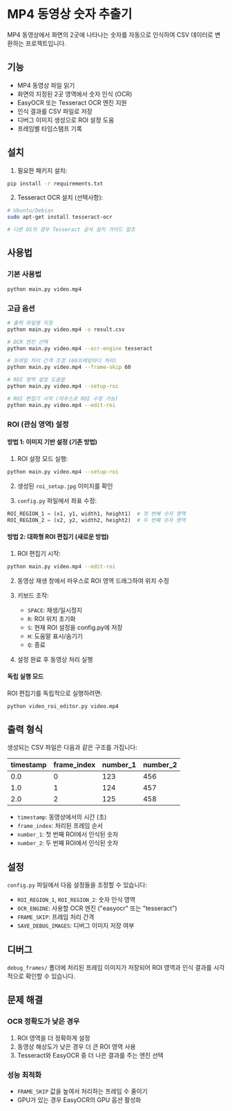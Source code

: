 # MP4 동영상 숫자 추출기

MP4 동영상에서 화면의 2곳에 나타나는 숫자를 자동으로 인식하여 CSV 데이터로 변환하는 프로젝트입니다.

## 기능

- MP4 동영상 파일 읽기
- 화면의 지정된 2곳 영역에서 숫자 인식 (OCR)
- EasyOCR 또는 Tesseract OCR 엔진 지원
- 인식 결과를 CSV 파일로 저장
- 디버그 이미지 생성으로 ROI 설정 도움
- 프레임별 타임스탬프 기록

## 설치

1. 필요한 패키지 설치:
```bash
pip install -r requirements.txt
```

2. Tesseract OCR 설치 (선택사항):
```bash
# Ubuntu/Debian
sudo apt-get install tesseract-ocr

# 다른 OS의 경우 Tesseract 공식 설치 가이드 참조
```

## 사용법

### 기본 사용법
```bash
python main.py video.mp4
```

### 고급 옵션
```bash
# 출력 파일명 지정
python main.py video.mp4 -o result.csv

# OCR 엔진 선택
python main.py video.mp4 --ocr-engine tesseract

# 프레임 처리 간격 조정 (60프레임마다 처리)
python main.py video.mp4 --frame-skip 60

# ROI 영역 설정 도움말
python main.py video.mp4 --setup-roi

# ROI 편집기 시작 (마우스로 ROI 수정 가능)
python main.py video.mp4 --edit-roi
```

### ROI (관심 영역) 설정

#### 방법 1: 이미지 기반 설정 (기존 방법)
1. ROI 설정 모드 실행:
```bash
python main.py video.mp4 --setup-roi
```

2. 생성된 `roi_setup.jpg` 이미지를 확인

3. `config.py` 파일에서 좌표 수정:
```python
ROI_REGION_1 = (x1, y1, width1, height1)  # 첫 번째 숫자 영역
ROI_REGION_2 = (x2, y2, width2, height2)  # 두 번째 숫자 영역
```

#### 방법 2: 대화형 ROI 편집기 (새로운 방법)
1. ROI 편집기 시작:
```bash
python main.py video.mp4 --edit-roi
```

2. 동영상 재생 창에서 마우스로 ROI 영역 드래그하여 위치 수정

3. 키보드 조작:
   - `SPACE`: 재생/일시정지
   - `R`: ROI 위치 초기화
   - `S`: 현재 ROI 설정을 config.py에 저장
   - `H`: 도움말 표시/숨기기
   - `Q`: 종료

4. 설정 완료 후 동영상 처리 실행

#### 독립 실행 모드
ROI 편집기를 독립적으로 실행하려면:
```bash
python video_roi_editor.py video.mp4
```

## 출력 형식

생성되는 CSV 파일은 다음과 같은 구조를 가집니다:

| timestamp | frame_index | number_1 | number_2 |
|-----------|-------------|----------|----------|
| 0.0       | 0           | 123      | 456      |
| 1.0       | 1           | 124      | 457      |
| 2.0       | 2           | 125      | 458      |

- `timestamp`: 동영상에서의 시간 (초)
- `frame_index`: 처리된 프레임 순서
- `number_1`: 첫 번째 ROI에서 인식된 숫자
- `number_2`: 두 번째 ROI에서 인식된 숫자

## 설정

`config.py` 파일에서 다음 설정들을 조정할 수 있습니다:

- `ROI_REGION_1`, `ROI_REGION_2`: 숫자 인식 영역
- `OCR_ENGINE`: 사용할 OCR 엔진 ("easyocr" 또는 "tesseract")
- `FRAME_SKIP`: 프레임 처리 간격
- `SAVE_DEBUG_IMAGES`: 디버그 이미지 저장 여부

## 디버그

`debug_frames/` 폴더에 처리된 프레임 이미지가 저장되어 ROI 영역과 인식 결과를 시각적으로 확인할 수 있습니다.

## 문제 해결

### OCR 정확도가 낮은 경우
1. ROI 영역을 더 정확하게 설정
2. 동영상 해상도가 낮은 경우 더 큰 ROI 영역 사용
3. Tesseract와 EasyOCR 중 더 나은 결과를 주는 엔진 선택

### 성능 최적화
- `FRAME_SKIP` 값을 높여서 처리하는 프레임 수 줄이기
- GPU가 있는 경우 EasyOCR의 GPU 옵션 활성화